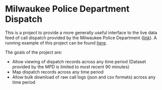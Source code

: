 # Milwaukee Police Department Dispatch 

This is a project to provide a more generally useful interface to the live data feed of call dispatch provided by the Milwaukee Police Department ([link](http://itmdapps.milwaukee.gov/MPDCallData/currentCADCalls/callsService.faces)).  A running example of this project can be found [here](https://mke-police.herokuapp.com/).

The goals of the project are:

* Allow viewing of dispatch records across any time period (Dataset provided by the MPD is limited to most recent 90 minutes)
* Map dispatch records across any time period
* Allow bulk download of raw call logs (json and csv formats) across any time period


